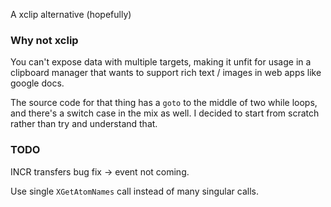 A xclip alternative (hopefully)

### Why not xclip

You can't expose data with multiple targets, making it unfit for usage in a clipboard manager that wants to support rich text / images in web apps like google docs.

The source code for that thing has a `goto` to the middle of two while loops, and there's a switch case in the mix as well. I decided to start from scratch rather than try and understand that.

### TODO

INCR transfers bug fix -> event not coming.

Use single `XGetAtomNames` call instead of many singular calls.

